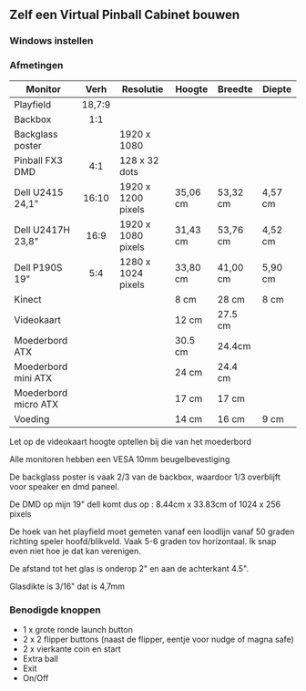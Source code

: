 ## Zelf een Virtual Pinball Cabinet bouwen



### Windows instellen


### Afmetingen

| Monitor | Verh | Resolutie | Hoogte  | Breedte  | Diepte |
|---|:---:|---|---|---|---|
| Playfield | 18,7:9
| Backbox | 1:1
| Backglass poster | | 1920 x 1080 
| Pinball FX3 DMD | 4:1 | 128 x 32 dots
| Dell U2415 24,1" | 16:10 | 1920 x 1200 pixels | 35,06 cm  | 53,32 cm  | 4,57 cm |
| Dell U2417H 23,8" | 16:9 | 1920 x 1080 pixels |  31,43 cm | 53,76 cm | 4,52 cm |
| Dell P190S 19" | 5:4 | 1280 x 1024 pixels | 33,80 cm  | 41,00 cm | 5,90 cm |
| Kinect | | | 8 cm | 28 cm | 8 cm |
| Videokaart | | | 12 cm | 27.5 cm |
| Moederbord ATX | | | 30.5 cm | 24.4cm
| Moederbord mini ATX | | | 24 cm | 24.4 cm
| Moederbord micro ATX | | | 17 cm | 17 cm
| Voeding | | | 14 cm | 16 cm | 9 cm


Let op de videokaart hoogte optellen bij die van het moederbord

Alle monitoren hebben een VESA 10mm beugelbevestiging

De backglass poster is vaak 2/3 van de backbox, waardoor 1/3 overblijft voor speaker en dmd paneel.

De DMD op mijn 19" dell komt dus op : 8.44cm x 33.83cm of 1024 x 256 pixels

De hoek van het playfield moet gemeten vanaf een loodlijn vanaf 50 graden richting speler hoofd/blikveld. Vaak 5-6 graden tov horizontaal. Ik snap even niet hoe je dat kan verenigen.

De afstand tot het glas is onderop 2" en aan de achterkant 4.5".

Glasdikte is 3/16" dat is 4,7mm

### Benodigde knoppen 

- 1 x grote ronde launch button
- 2 x 2 flipper buttons (naast de flipper, eentje voor nudge of magna safe)
- 2 x vierkante coin en start 
- Extra ball
- Exit
- On/Off


